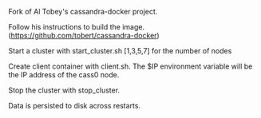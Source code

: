 Fork of Al Tobey's cassandra-docker project.

Follow his instructions to build the image. (https://github.com/tobert/cassandra-docker)

Start a cluster with start_cluster.sh [1,3,5,7] for the number of nodes

Create client container with client.sh.  The $IP environment variable will be the IP address of the cass0 node.

Stop the cluster with stop_cluster.

Data is persisted to disk across restarts.

